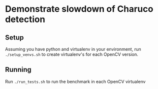# Demonstrate slowdown of Charuco detection

## Setup

Assuming you have python and virtualenv in your environment, run `./setup_venvs.sh` to create virtualenv's for each OpenCV version.

## Running

Run `./run_tests.sh` to run the benchmark in each OpenCV virtualenv